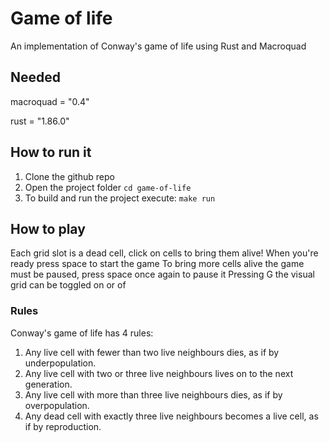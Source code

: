 # Game of life
An implementation of Conway's game of life using Rust and Macroquad
## Needed
macroquad = "0.4"

rust = "1.86.0"
## How to run it
1. Clone the github repo
2. Open the project folder ```cd game-of-life```
3. To build and run the project execute: ```make run```
## How to play
Each grid slot is a dead cell, click on cells to bring them alive!
When you're ready press space to start the game
To bring more cells alive the game must be paused, press space once again to pause it
Pressing G the visual grid can be toggled on or of
### Rules
Conway's game of life has 4 rules:
1. Any live cell with fewer than two live neighbours dies, as if by underpopulation.
2. Any live cell with two or three live neighbours lives on to the next generation.
3. Any live cell with more than three live neighbours dies, as if by overpopulation.
4. Any dead cell with exactly three live neighbours becomes a live cell, as if by reproduction.
